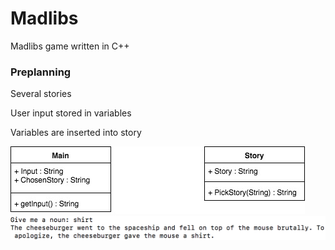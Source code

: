 # Madlibs
Madlibs game written in C++

### Preplanning
Several stories

User input stored in variables

Variables are inserted into story

![Class Diagram](https://github.com/Arcane-Panda/Madlibs/blob/master/Mad%20Libs%20Class%20Diagram.jpg)
![GUI Mock up](https://github.com/Arcane-Panda/Madlibs/blob/master/GUIMockup.png)
